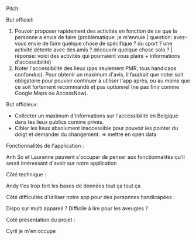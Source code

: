 Pitch:

But officiel:
1. Pouvoir proposer rapidement des activités en fonction de ce que la personne a envie de faire (problématique: je m'ennuie | question: avez-vous envie de faire quelque chose de spécifique ? du sport ? une activité détente avec des amis ? découvrir quelque chose solo ? | réponse: voici des activités qui pourraient vous plaire + informations d'accessibilité)
2. Noter l'accessibilité des lieux (pas seulement PMR, tous handicaps confondus). Pour obtenir un maximum d'avis, il faudrait que noter soit obligatoire pour pouvoir continuer à utiliser l'app après, ou au moins que ce soit fortement recommandé et pas optionnel (ne pas finir comme Google Maps ou AccessNow).

But officieux:
- Collecter un maximum d'informations sur l'accessibilité en Belgique dans les lieux publics comme privés.
- Cibler les lieux absolument inaccessible pour pouvoir les pointer du doigt et demander du changement. => mettre en open data

Fonctionnalités de l'application : 

Anh So et Lauranne peuvent s'occuper de penser aux fonctionnalités qu'il serait intéressant d'avoir sur notre application

Côté technique : 

Andy t'es trop fort les bases de données tout ça tout ça

Côté difficultés d'utiliser notre app pour des personnes handicapées : 

Dispo sur multi appareil ? Difficile à lire pour les aveugles ? 

Coté présentation du projet : 

Cyril je m'en occupe
